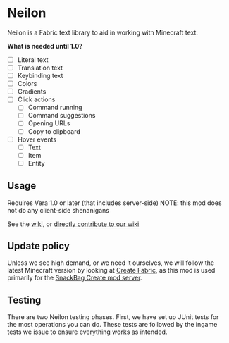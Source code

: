 # Neilon

Neilon is a Fabric text library to aid in working with Minecraft text.

**What is needed until 1.0?**

- [ ] Literal text
- [ ] Translation text
- [ ] Keybinding text
- [ ] Colors
- [ ] Gradients
- [ ] Click actions
    - [ ] Command running
    - [ ] Command suggestions
    - [ ] Opening URLs
    - [ ] Copy to clipboard
- [ ] Hover events
    - [ ] Text
    - [ ] Item
    - [ ] Entity

## Usage

Requires Vera 1.0 or later (that includes server-side) NOTE: this mod does not do any client-side shenanigans

See the [wiki](https://wiki.snackbag.net/w/neilon),
or [directly contribute to our wiki](https://github.com/snackbag/wiki)

## Update policy

Unless we see high demand, or we need it ourselves, we will follow the latest Minecraft version by looking
at [Create Fabric](https://modrinth.com/mod/create-fabric), as this mod is used primarily for
the [SnackBag Create mod server](https://snackbag.net/).

## Testing

There are two Neilon testing phases. First, we have set up JUnit tests for the most operations you can do. These tests
are followed by the ingame tests we issue to ensure everything works as intended.